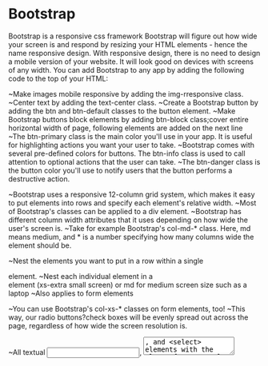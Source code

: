 # Bootstrap
Bootstrap is a responsive css framework
Bootstrap will figure out how wide your screen is and respond by resizing your HTML elements - hence the name responsive design.
With responsive design, there is no need to design a mobile version of your website. It will look good on devices with screens of any width.
You can add Bootstrap to any app by adding the following code to the top of your HTML:
<link rel="stylesheet" href="https://maxcdn.bootstrapcdn.com/bootstrap/3.3.7/css/bootstrap.min.css" integrity="sha384-BVYiiSIFeK1dGmJRAkycuHAHRg32OmUcww7on3RYdg4Va+PmSTsz/K68vbdEjh4u" crossorigin="anonymous"/>

~Make images mobile responsive by adding the img-rresponsive class.
~Center text by adding the text-center class.
~Create a Bootstrap button by adding the btn and btn-default classes to the button element.
~Make Bootstrap buttons block elements by adding btn-block class;cover entire horizontal width of page, following elements are added on the next line
~The btn-primary class is the main color you'll use in your app. It is useful for highlighting actions you want your user to take.
~Bootstrap comes with several pre-defined colors for buttons. The btn-info class is used to call attention to optional actions that the user can take.
~The btn-danger class is the button color you'll use to notify users that the button performs a destructive action.

~Bootstrap uses a responsive 12-column grid system, which makes it easy to put elements into rows and specify each element's relative width. 
~Most of Bootstrap's classes can be applied to a div element.
~Bootstrap has different column width attributes that it uses depending on how wide the user's screen is.
~Take for example Bootstrap's col-md-* class. Here, md means medium, and * is a number specifying how many columns wide the element should be.

~Nest the elements you want to put in a row within a single <div class="row"> element.
~Nest each individual element in a <div class="col-xs-*"> element (xs-extra small screen) or md for medium screen size such as a laptop
~Also applies to form elements

~You can use Bootstrap's col-xs-* classes on form elements, too! 
~This way, our radio buttons?check boxes will be evenly spread out across the page, regardless of how wide the screen resolution is.

~All textual <input>, <textarea>, and <select> elements with the class .form-control have a width of 100%.
